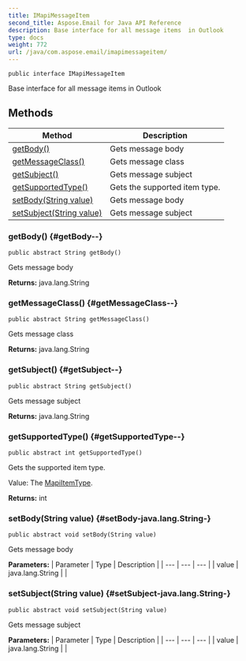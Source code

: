 ```yaml
---
title: IMapiMessageItem
second_title: Aspose.Email for Java API Reference
description: Base interface for all message items  in Outlook
type: docs
weight: 772
url: /java/com.aspose.email/imapimessageitem/
---
```

```
public interface IMapiMessageItem
```

Base interface for all message items in Outlook
## Methods

| Method | Description |
| --- | --- |
| [getBody()](#getBody--) | Gets message body |
| [getMessageClass()](#getMessageClass--) | Gets message class |
| [getSubject()](#getSubject--) | Gets message subject |
| [getSupportedType()](#getSupportedType--) | Gets the supported item type. |
| [setBody(String value)](#setBody-java.lang.String-) | Gets message body |
| [setSubject(String value)](#setSubject-java.lang.String-) | Gets message subject |
### getBody() {#getBody--}
```
public abstract String getBody()
```


Gets message body

**Returns:**
java.lang.String
### getMessageClass() {#getMessageClass--}
```
public abstract String getMessageClass()
```


Gets message class

**Returns:**
java.lang.String
### getSubject() {#getSubject--}
```
public abstract String getSubject()
```


Gets message subject

**Returns:**
java.lang.String
### getSupportedType() {#getSupportedType--}
```
public abstract int getSupportedType()
```


Gets the supported item type.

Value: The [MapiItemType](../../com.aspose.email/mapiitemtype).

**Returns:**
int
### setBody(String value) {#setBody-java.lang.String-}
```
public abstract void setBody(String value)
```


Gets message body

**Parameters:**
| Parameter | Type | Description |
| --- | --- | --- |
| value | java.lang.String |  |

### setSubject(String value) {#setSubject-java.lang.String-}
```
public abstract void setSubject(String value)
```


Gets message subject

**Parameters:**
| Parameter | Type | Description |
| --- | --- | --- |
| value | java.lang.String |  |

